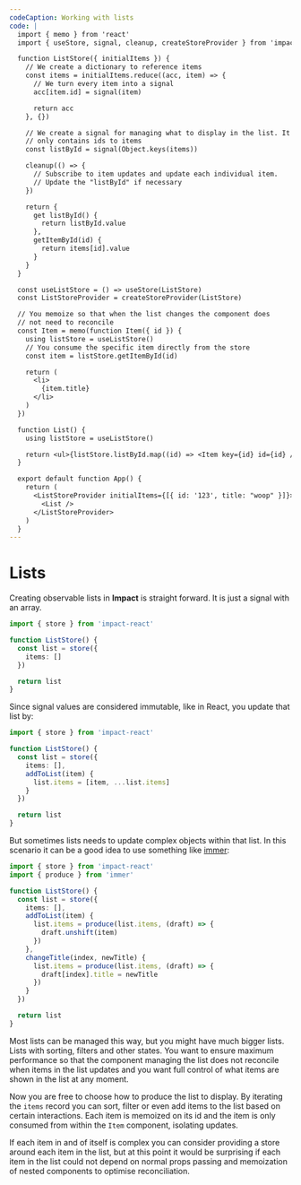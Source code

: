 ```yaml
---
codeCaption: Working with lists
code: |
  import { memo } from 'react'
  import { useStore, signal, cleanup, createStoreProvider } from 'impact-react'

  function ListStore({ initialItems }) {
    // We create a dictionary to reference items
    const items = initialItems.reduce((acc, item) => {
      // We turn every item into a signal
      acc[item.id] = signal(item)

      return acc
    }, {})

    // We create a signal for managing what to display in the list. It
    // only contains ids to items
    const listById = signal(Object.keys(items))

    cleanup(() => {
      // Subscribe to item updates and update each individual item.
      // Update the "listById" if necessary
    })

    return {
      get listById() {
        return listById.value
      },
      getItemById(id) {
        return items[id].value
      }
    }
  }

  const useListStore = () => useStore(ListStore)
  const ListStoreProvider = createStoreProvider(ListStore)

  // You memoize so that when the list changes the component does
  // not need to reconcile
  const Item = memo(function Item({ id }) {
    using listStore = useListStore()
    // You consume the specific item directly from the store
    const item = listStore.getItemById(id)

    return (
      <li>
        {item.title}
      </li>
    )
  })

  function List() {
    using listStore = useListStore()

    return <ul>{listStore.listById.map((id) => <Item key={id} id={id} />)}</ul>
  }

  export default function App() {
    return (
      <ListStoreProvider initialItems={[{ id: '123', title: "woop" }]}>
        <List />
      </ListStoreProvider>
    )
  }
---
```


# Lists

Creating observable lists in **Impact** is straight forward. It is just a signal with an array.

```ts
import { store } from 'impact-react'

function ListStore() {
  const list = store({
    items: []
  })

  return list
}
```

Since signal values are considered immutable, like in React, you update that list by:

```ts
import { store } from 'impact-react'

function ListStore() {
  const list = store({
    items: [],
    addToList(item) {
      list.items = [item, ...list.items]
    }
  })

  return list
}
```

But sometimes lists needs to update complex objects within that list. In this scenario it can be a good idea to use something like [immer](https://immerjs.github.io/immer/):


```ts
import { store } from 'impact-react'
import { produce } from 'immer'

function ListStore() {
  const list = store({
    items: [],
    addToList(item) {
      list.items = produce(list.items, (draft) => {
        draft.unshift(item)
      })
    },
    changeTitle(index, newTitle) {
      list.items = produce(list.items, (draft) => {
        draft[index].title = newTitle
      })
    }
  })

  return list
}
```

Most lists can be managed this way, but you might have much bigger lists. Lists with sorting, filters and other states. You want to ensure maximum performance so that the component managing the list does not reconcile when items in the list updates and you want full control of what items are shown in the list at any moment.

<ClientOnly>
 <Playground />
</ClientOnly>

Now you are free to choose how to produce the list to display. By iterating the `items` record you can sort, filter or even add items to the list based on certain interactions. Each item is memoized on its id and the item is only consumed from within the `Item` component, isolating updates.

If each item in and of itself is complex you can consider providing a store around each item in the list, but at this point it would be surprising if each item in the list could not depend on normal props passing and memoization of nested components to optimise reconciliation.
